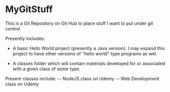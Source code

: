 # MyGitStuff
This is a Git Repository on Git Hub to place stuff I want to put under git control

Presently includes:

- A basic Hello World project (presently a Java version).  I may expand this project to have other versions of "hello world" type programs as wel.

- A classes folder which will contain materials developed for or associated with a given class of some type.  

Present classes include:
-- NodeJS class on Udemy
-- Web Development class on Udemy
